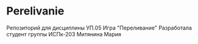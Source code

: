 # Perelivanie
Репозиторий для дисциплины УП.05  Игра "Переливание"  Разработала студент группы ИСПк-203 Митянина Мария
